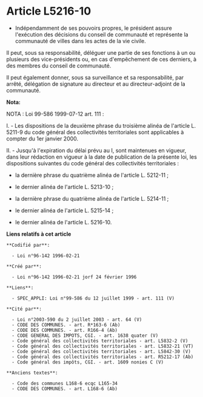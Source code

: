 # Article L5216-10

- Indépendamment de ses pouvoirs propres, le président assure l'exécution des décisions du conseil de communauté et
représente la communauté de villes dans les actes de la vie civile.

Il peut, sous sa responsabilité, déléguer une partie de ses fonctions à un ou plusieurs des vice-présidents ou, en cas
d'empêchement de ces derniers, à des membres du conseil de communauté.

Il peut également donner, sous sa surveillance et sa responsabilité, par arrêté, délégation de signature au directeur et au
directeur-adjoint de la communauté.

**Nota:**

NOTA : Loi 99-586 1999-07-12 art. 111 :

I. - Les dispositions de la deuxième phrase du troisième alinéa de l'article L. 5211-9 du code général des collectivités
territoriales sont applicables à compter du 1er janvier 2000.

II. - Jusqu'à l'expiration du délai prévu au I, sont maintenues en vigueur, dans leur rédaction en vigueur à la date de
publication de la présente loi, les dispositions suivantes du code général des collectivités territoriales :

- la dernière phrase du quatrième alinéa de l'article L. 5212-11 ;

- le dernier alinéa de l'article L. 5213-10 ;

- la dernière phrase du quatrième alinéa de l'article L. 5214-11 ;

- le dernier alinéa de l'article L. 5215-14 ;

- le dernier alinéa de l'article L. 5216-10.

**Liens relatifs à cet article**

	**Codifié par**:

	  - Loi n°96-142 1996-02-21

	**Créé par**:

	  - Loi n°96-142 1996-02-21 jorf 24 février 1996

	**Liens**:

	  - SPEC_APPLI: Loi n°99-586 du 12 juillet 1999 - art. 111 (V)

	**Cité par**:

	  - Loi n°2003-590 du 2 juillet 2003 - art. 64 (V)
	  - CODE DES COMMUNES. - art. R*163-6 (Ab)
	  - CODE DES COMMUNES. - art. R166-4 (Ab)
	  - CODE GENERAL DES IMPOTS, CGI. - art. 1638 quater (V)
	  - Code général des collectivités territoriales - art. L5832-2 (V)
	  - Code général des collectivités territoriales - art. L5832-21 (VT)
	  - Code général des collectivités territoriales - art. L5842-30 (V)
	  - Code général des collectivités territoriales - art. R5212-17 (Ab)
	  - Code général des impôts, CGI. - art. 1609 nonies C (V)

	**Anciens textes**:

	  - Code des communes L168-6 ecqc L165-34
	  - CODE DES COMMUNES. - art. L168-6 (Ab)
